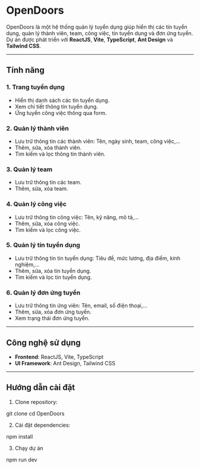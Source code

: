 # OpenDoors

OpenDoors là một hệ thống quản lý tuyển dụng giúp hiển thị các tin tuyển dụng, quản lý thành viên, team, công việc, tin tuyển dụng và đơn ứng tuyển. Dự án được phát triển với **ReactJS**, **Vite**, **TypeScript**, **Ant Design** và **Tailwind CSS**.

---

## Tính năng

### 1. Trang tuyển dụng
- Hiển thị danh sách các tin tuyển dụng.
- Xem chi tiết thông tin tuyển dụng.
- Ứng tuyển công việc thông qua form.

### 2. Quản lý thành viên
- Lưu trữ thông tin các thành viên: Tên, ngày sinh, team, công việc,...
- Thêm, sửa, xóa thành viên.
- Tìm kiếm và lọc thông tin thành viên.

### 3. Quản lý team
- Lưu trữ thông tin các team.
- Thêm, sửa, xóa team.

### 4. Quản lý công việc
- Lưu trữ thông tin công việc: Tên, kỹ năng, mô tả,...
- Thêm, sửa, xóa công việc.
- Tìm kiếm và lọc công việc.

### 5. Quản lý tin tuyển dụng
- Lưu trữ thông tin tin tuyển dụng: Tiêu đề, mức lương, địa điểm, kinh nghiệm,...
- Thêm, sửa, xóa tin tuyển dụng.
- Tìm kiếm và lọc tin tuyển dụng.

### 6. Quản lý đơn ứng tuyển
- Lưu trữ thông tin ứng viên: Tên, email, số điện thoại,...
- Thêm, sửa, xóa đơn ứng tuyển.
- Xem trạng thái đơn ứng tuyển.

---

## Công nghệ sử dụng

- **Frontend**: ReactJS, Vite, TypeScript
- **UI Framework**: Ant Design, Tailwind CSS

---

## Hướng dẫn cài đặt

1. Clone repository:

git clone <repository-url>
cd OpenDoors

2. Cài đặt dependencies:

npm install

3. Chạy dự án

npm run dev
